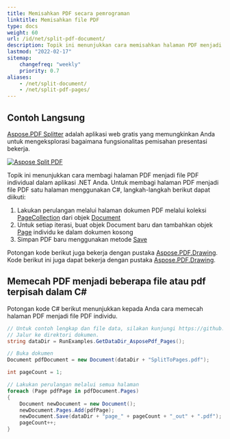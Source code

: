 ```yaml
---
title: Memisahkan PDF secara pemrograman
linktitle: Memisahkan file PDF
type: docs
weight: 60
url: /id/net/split-pdf-document/
description: Topik ini menunjukkan cara memisahkan halaman PDF menjadi file PDF individu dalam aplikasi .NET Anda dengan C#.
lastmod: "2022-02-17"
sitemap:
    changefreq: "weekly"
    priority: 0.7
aliases:
    - /net/split-document/
    - /net/split-pdf-pages/
---
```

<script type="application/ld+json">
{
    "@context": "https://schema.org",
    "@type": "TechArticle",
    "headline": "Memisahkan PDF secara pemrograman",
    "alternativeHeadline": "Cara memisahkan PDF dengan .NET",
    "author": {
        "@type": "Person",
        "name":"Anastasiia Holub",
        "givenName": "Anastasiia",
        "familyName": "Holub",
        "url":"https://www.linkedin.com/in/anastasiia-holub-750430225/"
    },
    "genre": "pembuatan dokumen pdf",
    "keywords": "pdf, c#, memisahkan pdf",
    "wordcount": "302",
    "proficiencyLevel":"Pemula",
    "publisher": {
        "@type": "Organization",
        "name": "Tim Dok Aspose.PDF",
        "url": "https://products.aspose.com/pdf",
        "logo": "https://www.aspose.cloud/templates/aspose/img/products/pdf/aspose_pdf-for-net.svg",
        "alternateName": "Aspose",
        "sameAs": [
            "https://facebook.com/aspose.pdf/",
            "https://twitter.com/asposepdf",
            "https://www.youtube.com/channel/UCmV9sEg_QWYPi6BJJs7ELOg/featured",
            "https://www.linkedin.com/company/aspose",
            "https://stackoverflow.com/questions/tagged/aspose",
            "https://aspose.quora.com/",
            "https://aspose.github.io/"
        ],
        "contactPoint": [
            {
                "@type": "ContactPoint",
                "telephone": "+1 903 306 1676",
                "contactType": "sales",
                "areaServed": "US",
                "availableLanguage": "en"
            },
            {
                "@type": "ContactPoint",
                "telephone": "+44 141 628 8900",
                "contactType": "sales",
                "areaServed": "GB",
                "availableLanguage": "en"
            },
            {
                "@type": "ContactPoint",
                "telephone": "+61 2 8006 6987",
                "contactType": "sales",
                "areaServed": "AU",
                "availableLanguage": "en"
            }
        ]
    },
    "url": "/net/split-pdf-document/",
    "mainEntityOfPage": {
        "@type": "WebPage",
        "@id": "/net/split-pdf-document/"
    },
    "dateModified": "2022-02-04",
    "description": "Topik ini menunjukkan cara memisahkan halaman PDF menjadi file PDF individu dalam aplikasi .NET Anda dengan C#."
}
</script>
## Contoh Langsung

[Aspose.PDF Splitter](https://products.aspose.app/pdf/splitter) adalah aplikasi web gratis yang memungkinkan Anda untuk mengeksplorasi bagaimana fungsionalitas pemisahan presentasi bekerja.

[![Aspose Split PDF](splitter.png)](https://products.aspose.app/pdf/splitter)

Topik ini menunjukkan cara membagi halaman PDF menjadi file PDF individual dalam aplikasi .NET Anda. Untuk membagi halaman PDF menjadi file PDF satu halaman menggunakan C#, langkah-langkah berikut dapat diikuti:

1. Lakukan perulangan melalui halaman dokumen PDF melalui koleksi [PageCollection](https://reference.aspose.com/pdf/net/aspose.pdf/pagecollection) dari objek [Document](https://reference.aspose.com/pdf/net/aspose.pdf/document)
1. Untuk setiap iterasi, buat objek Document baru dan tambahkan objek [Page](https://reference.aspose.com/pdf/net/aspose.pdf/page) individu ke dalam dokumen kosong
1. Simpan PDF baru menggunakan metode [Save](https://reference.aspose.com/pdf/net/aspose.pdf.document/save/methods/4)

Potongan kode berikut juga bekerja dengan pustaka [Aspose.PDF.Drawing](/pdf/id/net/drawing/).
Kode berikut ini juga dapat bekerja dengan pustaka [Aspose.PDF.Drawing](/pdf/id/net/drawing/).

## Memecah PDF menjadi beberapa file atau pdf terpisah dalam C#

Potongan kode C# berikut menunjukkan kepada Anda cara memecah halaman PDF menjadi file PDF individu.

```csharp
// Untuk contoh lengkap dan file data, silakan kunjungi https://github.com/aspose-pdf/Aspose.PDF-for-.NET
// Jalur ke direktori dokumen.
string dataDir = RunExamples.GetDataDir_AsposePdf_Pages();

// Buka dokumen
Document pdfDocument = new Document(dataDir + "SplitToPages.pdf");

int pageCount = 1;

// Lakukan perulangan melalui semua halaman
foreach (Page pdfPage in pdfDocument.Pages)
{
    Document newDocument = new Document();
    newDocument.Pages.Add(pdfPage);
    newDocument.Save(dataDir + "page_" + pageCount + "_out" + ".pdf");
    pageCount++;
}
```

